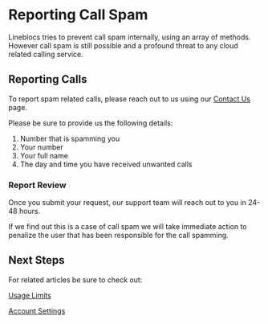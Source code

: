# Reporting Call Spam

Lineblocs tries to prevent call spam internally, using an array of methods. However call spam is still possible and a profound threat to any cloud related calling service.

## Reporting Calls

To report spam related calls, please reach out to us using our [Contact Us](https://lineblocs.com/contact) page. 

Please be sure to provide us the following details:

1. Number that is spamming you
2. Your number
3. Your full name
4. The day and time you have received unwanted calls

### Report Review

Once you submit your request, our support team will reach out to you in 24-48 hours.

If we find out this is a case of call spam we will take immediate action to penalize the user that has been responsible for the call spamming.

## Next Steps

For related articles be sure to check out:

[Usage Limits](https://lineblocs.com/resources/other-topics/usage-limits)

[Account Settings](https://lineblocs.com/resources/other-topics/account-settings)
